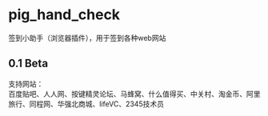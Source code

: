 # pig_hand_check
签到小助手（浏览器插件），用于签到各种web网站


## 0.1 Beta
支持网站：<br/>
百度贴吧、人人网、按键精灵论坛、马蜂窝、什么值得买、中关村、淘金币、阿里旅行、同程网、华强北商城、lifeVC、2345技术员
